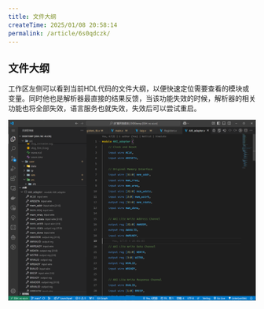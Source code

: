 ```yaml
---
title: 文件大纲
createTime: 2025/01/08 20:58:14
permalink: /article/6s0qdczk/
---
```


## 文件大纲

工作区左侧可以看到当前HDL代码的文件大纲，以便快速定位需要查看的模块或变量。同时他也是解析器最直接的结果反馈，当该功能失效的时候，解析器的相关功能也将全部失效，语言服务也就失效，失效后可以尝试重启。

![](./images/outline.png)